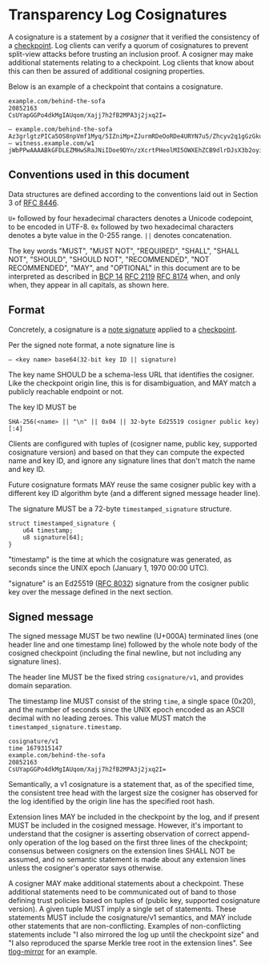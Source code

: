 # Transparency Log Cosignatures

A cosignature is a statement by a *cosigner* that it verified
the consistency of a [checkpoint][]. Log clients can verify a quorum of
cosignatures to prevent split-view attacks before trusting an inclusion proof.
A cosigner may make additional statements relating to a checkpoint.  Log clients
that know about this can then be assured of additional cosigning properties.

Below is an example of a checkpoint that contains a cosignature.

```
example.com/behind-the-sofa
20852163
CsUYapGGPo4dkMgIAUqom/Xajj7h2fB2MPA3j2jxq2I=

— example.com/behind-the-sofa Az3grlgtzPICa5OS8npVmf1Myq/5IZniMp+ZJurmRDeOoRDe4URYN7u5/Zhcyv2q1gGzGku9nTo+zyWE+xeMcTOAYQ8=
— witness.example.com/w1 jWbPPwAAAABkGFDLEZMHwSRaJNiIDoe9DYn/zXcrtPHeolMI5OWXEhZCB9dlrDJsX3b2oyin1nPZ\nqhf5nNo0xUe+mbIUBkBIfZ+qnA==
```

## Conventions used in this document

Data structures are defined according to the conventions laid out in Section 3
of [RFC 8446][].

`U+` followed by four hexadecimal characters denotes a Unicode codepoint, to be
encoded in UTF-8. `0x` followed by two hexadecimal characters denotes a byte
value in the 0-255 range. `||` denotes concatenation.

The key words "MUST", "MUST NOT", "REQUIRED", "SHALL", "SHALL NOT", "SHOULD",
"SHOULD NOT", "RECOMMENDED", "NOT RECOMMENDED", "MAY", and "OPTIONAL" in this
document are to be interpreted as described in [BCP 14][] [RFC 2119][] [RFC
8174][] when, and only when, they appear in all capitals, as shown here.

[RFC 8446]: https://www.rfc-editor.org/rfc/rfc8446.html
[BCP 14]: https://www.rfc-editor.org/info/bcp14
[RFC 2119]: https://www.rfc-editor.org/rfc/rfc2119.html
[RFC 8174]: https://www.rfc-editor.org/rfc/rfc8174.html
[RFC 8032]: https://www.rfc-editor.org/rfc/rfc8032.html

## Format

Concretely, a cosignature is a [note signature][] applied to a [checkpoint][].

Per the signed note format, a note signature line is

    — <key name> base64(32-bit key ID || signature)

The key name SHOULD be a schema-less URL that identifies the cosigner. Like the
checkpoint origin line, this is for disambiguation, and MAY match a publicly
reachable endpoint or not.

The key ID MUST be

    SHA-256(<name> || "\n" || 0x04 || 32-byte Ed25519 cosigner public key)[:4]

Clients are configured with tuples of (cosigner name, public key, supported
cosignature version) and based on that they can compute the expected name and
key ID, and ignore any signature lines that don't match the name and key ID.

Future cosignature formats MAY reuse the same cosigner public key with a
different key ID algorithm byte (and a different signed message header line).

The signature MUST be a 72-byte `timestamped_signature` structure.

    struct timestamped_signature {
        u64 timestamp;
        u8 signature[64];
    }

"timestamp" is the time at which the cosignature was generated, as seconds since
the UNIX epoch (January 1, 1970 00:00 UTC).

"signature" is an Ed25519 ([RFC 8032][]) signature from the cosigner public key
over the message defined in the next section.

## Signed message

The signed message MUST be two newline (U+000A) terminated lines (one header
line and one timestamp line) followed by the whole note body of the cosigned
checkpoint (including the final newline, but not including any signature lines).

The header line MUST be the fixed string `cosignature/v1`, and provides domain
separation.

The timestamp line MUST consist of the string `time`, a single space (0x20), and
the number of seconds since the UNIX epoch encoded as an ASCII decimal with no
leading zeroes. This value MUST match the `timestamped_signature.timestamp`.

    cosignature/v1
    time 1679315147
    example.com/behind-the-sofa
    20852163
    CsUYapGGPo4dkMgIAUqom/Xajj7h2fB2MPA3j2jxq2I=

Semantically, a v1 cosignature is a statement that, as of the specified time,
the consistent tree head with the largest size the cosigner has observed for the
log identified by the origin line has the specified root hash.

Extension lines MAY be included in the checkpoint by the log, and if present
MUST be included in the cosigned message. However, it's important to understand
that the cosigner is asserting observation of correct append-only operation of
the log based on the first three lines of the checkpoint; consensus between
cosigners on the extension lines SHALL NOT be assumed, and no semantic statement
is made about any extension lines unless the cosigner's operator says otherwise.

A cosigner MAY make additional statements about a checkpoint.  These
additional statements need to be communicated out of band to those defining
trust policies based on tuples of (public key, supported cosignature version).
A given tuple MUST imply a single set of statements.  These statements MUST
include the cosignature/v1 semantics, and MAY include other statements that
are non-conflicting.  Examples of non-conflicting statements include "I also
mirrored the log up until the checkpoint size" and "I also reproduced the sparse
Merkle tree root in the extension lines".  See [tlog-mirror][] for an example.

[note signature]: https://c2sp.org/signed-note
[checkpoint]: https://c2sp.org/tlog-checkpoint
[witness]: https://c2sp.org/tlog-witness
[tlog-mirror]: https://c2sp.org/tlog-mirror
